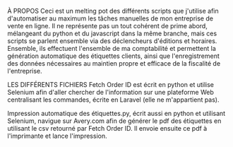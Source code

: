 À PROPOS
Ceci est un melting pot des différents scripts que j'utilise afin d'automatiser au maximum les tâches manuelles de mon entreprise de vente en ligne.
Il ne représente pas un tout cohérent de prime abord, mélangeant du python et du javascript dans la même branche, mais ces scripts se parlent ensemble via des déclencheurs d'éditions et horaires.
Ensemble, ils effectuent l'ensemble de ma comptabilité et permettent la génération automatique des étiquettes clients, ainsi que l'enregistrement des données nécessaires au maintien propre et efficace de la fiscalité de l'entreprise.

LES DIFFÉRENTS FICHIERS
Fetch Order ID est écrit en python et utilise Selenium afin d'aller chercher de l'information sur une plateforme Web centralisant les commandes, écrite en Laravel (elle ne m'appartient pas).

Impression automatique des étiquettes.py, écrit aussi en python et utilisant Selenium, navigue sur Avery.com afin de générer le pdf des étiquettes en utilisant le csv retourné par Fetch Order ID. Il envoie ensuite ce pdf à l'imprimante et lance l'impression.

